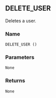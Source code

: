 ## DELETE\_USER

Deletes a user.


### Name

`DELETE_USER ()`


### Parameters

`None`


### Returns

`None`